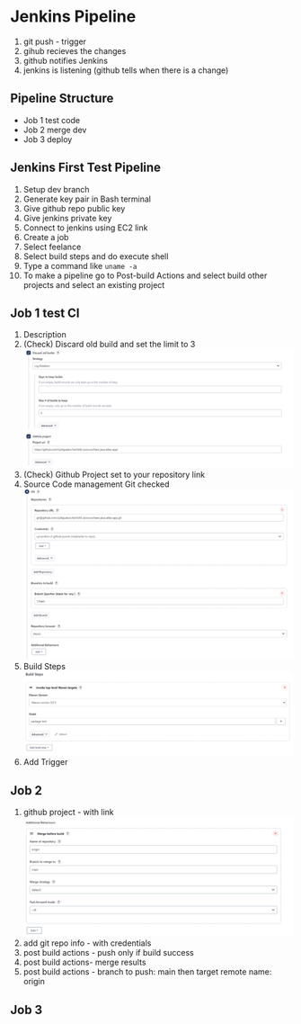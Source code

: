 # Jenkins Pipeline

1. git push - trigger
2. gihub recieves the changes
3. github notifies Jenkins 
4. jenkins is listening (github tells when there is a change)

## Pipeline Structure

- Job 1 test code
- Job 2 merge dev
- Job 3 deploy


## Jenkins First Test Pipeline

1. Setup dev branch
2. Generate key pair in Bash terminal
3. Give github repo public key
4. Give jenkins private key
5. Connect to jenkins using EC2 link
6. Create a job
7. Select feelance
8. Select build steps and do execute shell
9. Type a command like `uname -a`
10. To make a pipeline go to Post-build Actions and select build other projects and select an existing project



## Job 1 test CI

1. Description
2. (Check) Discard old build and set the limit to 3
 ![Alt text](../readme-images/job1DiscardGit.png)
3. (Check) Github Project set to your repository link
4. Source Code management Git checked 
 ![Git](../readme-images/job1git.png)
5. Build Steps
 ![Build Steps](../readme-images/Job1BuildSteps.png)
6. Add Trigger


## Job 2

1. github project - with link
    ![Pic](../readme-images/job2git.png)
2. add git repo info - with credentials
3. post build actions - push only if build success
4. post build actions- merge results
5. post build actions - branch to push: main then target remote name: origin


## Job 3

